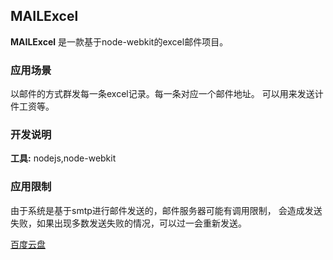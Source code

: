 ## MAILExcel ##

**MAILExcel** 是一款基于node-webkit的excel邮件项目。

### 应用场景 ###
以邮件的方式群发每一条excel记录。每一条对应一个邮件地址。
可以用来发送计件工资等。

### 开发说明 ###
**工具:** nodejs,node-webkit

### 应用限制 ###
由于系统是基于smtp进行邮件发送的，邮件服务器可能有调用限制，
会造成发送失败，如果出现多数发送失败的情况，可以过一会重新发送。

[百度云盘](http://pan.baidu.com/share/link?shareid=941886394&uk=2902920269)


